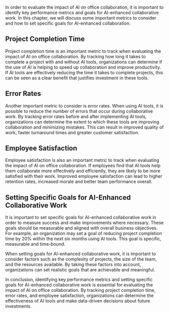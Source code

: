 

In order to evaluate the impact of AI on office collaboration, it is important to identify key performance metrics and goals for AI-enhanced collaborative work. In this chapter, we will discuss some important metrics to consider and how to set specific goals for AI-enhanced collaboration.

Project Completion Time
-----------------------

Project completion time is an important metric to track when evaluating the impact of AI on office collaboration. By tracking how long it takes to complete a project with and without AI tools, organizations can determine if the use of AI is helping to speed up collaboration and improve productivity. If AI tools are effectively reducing the time it takes to complete projects, this can be seen as a clear benefit that justifies investment in these tools.

Error Rates
-----------

Another important metric to consider is error rates. When using AI tools, it is possible to reduce the number of errors that occur during collaborative work. By tracking error rates before and after implementing AI tools, organizations can determine the extent to which these tools are improving collaboration and minimizing mistakes. This can result in improved quality of work, faster turnaround times and greater customer satisfaction.

Employee Satisfaction
---------------------

Employee satisfaction is also an important metric to track when evaluating the impact of AI on office collaboration. If employees find that AI tools help them collaborate more effectively and efficiently, they are likely to be more satisfied with their work. Improved employee satisfaction can lead to higher retention rates, increased morale and better team performance overall.

Setting Specific Goals for AI-Enhanced Collaborative Work
---------------------------------------------------------

It is important to set specific goals for AI-enhanced collaborative work in order to measure success and make improvements where necessary. These goals should be measurable and aligned with overall business objectives. For example, an organization may set a goal of reducing project completion time by 20% within the next six months using AI tools. This goal is specific, measurable and time-bound.

When setting goals for AI-enhanced collaborative work, it is important to consider factors such as the complexity of projects, the size of the team, and the resources available. By taking these factors into account, organizations can set realistic goals that are achievable and meaningful.

In conclusion, identifying key performance metrics and setting specific goals for AI-enhanced collaborative work is essential for evaluating the impact of AI on office collaboration. By tracking project completion time, error rates, and employee satisfaction, organizations can determine the effectiveness of AI tools and make data-driven decisions about future investments.


